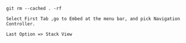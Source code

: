 ```
git rm --cached . -rf
```

```
Select First Tab ,go to Embed at the menu bar, and pick Navigation Controller.
```

```
Last Option => Stack View
```
